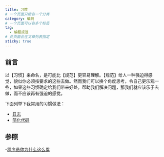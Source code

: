 ```yaml
---
title: 习惯
# 一个页面只能有一个分类
category: 编码
# 一个页面可以有多个标签
tag:
  - 编程规范
# 此页面会在文章列表指定
sticky: true
---
```


## 前言

以【习惯】来命名，是可能比【规范】更容易理解。【规范】给人一种强迫得感觉，貌似你必须按要求的这些去做。然而我们可以换个角度思考，令自己更乐观一些，如果这些习惯确定给我们带来好处，帮助我们解决问题，那我们就应该乐于去做，而不应该再有强迫的感觉。

下面列举下我常用的习惯做法：

- [日志](./log.md)
- [简化代码](./simpleCode.md)

## 参照

-[程序员你为什么这么累](https://xwjie.github.io/rule/)